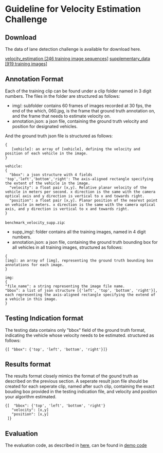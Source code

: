 # Guideline for Velocity Estimation Challenge

## Download
The data of lane detection challenge is available for download here.

[velocity_estimation [246 training image sequences]](https://s3-us-west-2.amazonaws.com/benchmark.tusimple.ai/benchmark_velocity.zip)
[supplementary_data [919 training images]](https://s3-us-west-2.amazonaws.com/benchmark.tusimple.ai/benchmark_velocity_supp.zip)

## Annotation Format

Each of the training clip can be found under a clip folder named in 3 digit numbers.
The files in the folder are structured as follows:
 - img/:  subfolder contains 60 frames of images recorded at 30 fps, the end of the which, 060.jpg, is the frame that ground truth annotation on, and the frame that needs to estimate velocity on.
 - annotation.json: a json file, containing the ground truth velocity and position for designated vehicles.  

And the ground truth json file is structured as follows:
```
{
   [vehicle]: an array of [vehicle], defining the velocity and position of each vehicle in the image.
}

vehicle:
{
  "bbox": a json structure with 4 fields 'top','left','bottom','right': The axis-aligned rectangle specifying the extent of the vehicle in the image.
  "velocity": a float pair [x,y]. Relative planar velocity of the vehicle in meters per second. x direction is the same with the camera optical axis and y direction is vertical to x and towards right.
  "position": a float pair [x,y]. Planar position of the nearest point on vehicle in meters. x direction is the same with the camera optical axis, and y direction is vertical to x and towards right.
}
```

`benchmark_velocity_supp.zip`:
  - supp_img/: folder contains all the training images, named in 4 digit numbers.
  - annotation.json: a json file, containing the ground truth bounding box for all vehicles in all training images, structured as follows:
```
{
[img]: an array of [img], representing the ground truth bounding box annotations for each image.
}

img:
{
"file_name": a string representing the image file name.
"bbox": a list of json structure [{'left', 'top', 'bottom', 'right'}], each representing the axis-aligned rectangle specifying the extend of a vehicle in this image.
}
```

## Testing Indication format
The testing data contains only "bbox" field of the ground truth format, indicating the vehicle whose velocity needs to be estimated. structured as follows:
```
{[ "bbox": {'top', 'left', 'bottom', 'right'}]}
```

## Results format

The results format closely mimics the format of the gound truth as described on the previous section. A seperate result json file should be created for each seperate clip, named after such clip, containing the exact bouding box provided in the testing indication file, and velocity and position your algorithm estimated.
```
{[  "bbox": {'top', 'left', 'bottom', 'right'}
   "velocity": [x,y]
   "position": [x,y]
 ]}
```

## Evaluation
The evaluation code, as described in [here](http://benchmark.tusimple.ai/#/challenge/velocity/readme), can be found in [demo code](https://github.com/TuSimple/tusimple-benchmark/blob/master/example/velocity_demo.ipynb)
